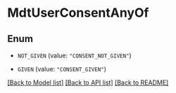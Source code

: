 # MdtUserConsentAnyOf

## Enum


* `NOT_GIVEN` (value: `"CONSENT_NOT_GIVEN"`)

* `GIVEN` (value: `"CONSENT_GIVEN"`)


[[Back to Model list]](../README.md#documentation-for-models) [[Back to API list]](../README.md#documentation-for-api-endpoints) [[Back to README]](../README.md)


